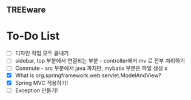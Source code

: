 ## TREEware

# To-Do List

- [ ] 디자인 작업 모두 끝내기
- [ ] sidebar, top 부분에서 연결되는 부분 - controller에서 mv 로 전부 처리하기
- [ ] Commute - src 부분에서 java 까지만, mybatis 부분은 파일 생성 x
- [x] What is org.springframework.web.servlet.ModelAndView?
- [x] Spring MVC 적용하기!
- [ ] Exception 만들기!
